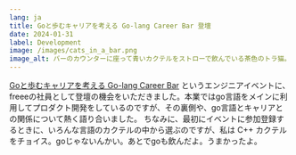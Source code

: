```yaml
---
lang: ja
title: Goと歩むキャリアを考える Go-lang Career Bar 登壇
date: 2024-01-31
label: Development
image: /images/cats_in_a_bar.png
image_alt: バーのカウンターに座って青いカクテルをストローで飲んでいる茶色のトラ猫。背景には、ぼんやりとした照明の中で、他に数匹の猫が座っている。
---
```


[Goと歩むキャリアを考える Go-lang Career Bar](https://forkwell.connpass.com/event/305831/) というエンジニアイベントに、freeeの社員として登壇の機会をいただきました。本業ではgo言語をメインに利用してプロダクト開発をしているのですが、その裏側や、go言語とキャリアとの関係について熱く語り合いました。
ちなみに、最初にイベントに参加登録するときに、いろんな言語のカクテルの中から選ぶのですが、私は C++ カクテルをチョイス。goじゃないんかい。あとでgoも飲んだよ。うまかったよ。

